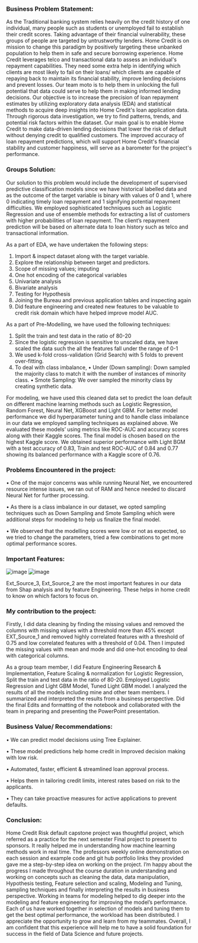 ### Business Problem Statement:
As the Traditional banking system relies heavily on the credit history of one individual, many people such as students or unemployed fail to establish their credit scores. Taking advantage of their financial vulnerability, these groups of people are targeted by untrustworthy lenders. Home Credit is on mission to change this paradigm by positively targeting these unbanked population to help them in safe and secure borrowing experience. Home Credit leverages telco and transactional data to assess an individual's repayment capabilities. They need some extra help in identifying which clients are most likely to fail on their loans/ which clients are capable of repaying back to maintain its financial stability, improve lending decisions and prevent losses. Our team moto is to help them in unlocking the full potential that data could serve to help them in making informed lending decisions.
Our objective is to increase the precision of loan repayment estimates by utilizing exploratory data analysis (EDA) and statistical methods to acquire deep insights into Home Credit's loan application data. Through rigorous data investigation, we try to find patterns, trends, and potential risk factors within the dataset. Our main goal is to enable Home Credit to make data-driven lending decisions that lower the risk of default without denying credit to qualified customers. The improved accuracy of loan repayment predictions, which will support Home Credit's financial stability and customer happiness, will serve as a barometer for the project's performance.

### Groups Solution:
Our solution to this problem would include the development of supervised predictive classification models since we have historical labelled data and as the outcome of the target variable is binary with values of 0 and 1, where 0 indicating timely loan repayment and 1 signifying potential repayment difficulties. We employed sophisticated techniques such as Logistic Regression and use of ensemble methods for extracting a list of customers with higher probabilities of loan repayment. The client’s repayment prediction will be based on alternate data to loan history such as telco and transactional information.

As a part of EDA, we have undertaken the following steps:
1.	Import & inspect dataset along with the target variable.
2.	Explore the relationship between target and predictors.
3.	Scope of missing values; imputing 
4.	One hot encoding of the categorical variables
5.	Univariate analysis
6.	Bivariate analysis
7.	Testing for Hypothesis
8.	Joining the Bureau and previous application tables and inspecting again
9.	Did feature engineering and created new features to be valuable to credit risk domain which have helped improve model AUC.
    
As a part of Pre-Modelling, we have used the following techniques:
1.	Split the train and test data in the ratio of 80-20
2.	Since the logistic regression is sensitive to unscaled data, we have scaled the data such the all the features fall under the range of 0-1
3.	We used k-fold cross-validation (Grid Search) with 5 folds to prevent over-fitting.
4.	To deal with class imbalance,
•	Under (Down sampling): Down sampled the majority class to match it with the number of instances of minority class.
•	Smote Sampling: We over sampled the minority class by creating synthetic data.

For modeling, we have used this cleaned data set to predict the loan default on different machine learning methods such as Logistic Regression, Random Forest, Neural Net, XGBoost and Light GBM. For better model performance we did hyperparameter tuning and to handle class imbalance in our data we employed sampling techniques as explained above. We evaluated these models’ using metrics like ROC-AUC and accuracy scores along with their Kaggle scores. The final model is chosen based on the highest Kaggle score. We obtained superior performance with Light BGM with a test accuracy of 0.83, Train and test ROC-AUC of 0.84 and 0.77 showing its balanced performance with a Kaggle score of 0.76.

### Problems Encountered in the project:
•	One of the major concerns was while running Neural Net, we encountered resource intense issues, we ran out of RAM and hence needed to discard Neural Net for further processing.

•	As there is a class imbalance in our dataset, we opted sampling techniques such as Down Sampling and Smote Sampling which were additional steps for modeling to help us finalize the final model.

•	We observed that the modelling scores were low or not as expected, so we tried to change the parameters, tried a few combinations to get more optimal performance scores.

### Important Features:
 
![image](https://github.com/RawaliMale/MSBA_Capstone/assets/139506913/321b3a0c-623e-48d0-b892-fc47e9f2eaa5)
![image](https://github.com/RawaliMale/MSBA_Capstone/assets/139506913/f13fa24c-59f2-483d-a0ba-6f7e97c1765c)

 
Ext_Source_3, Ext_Source_2 are the most important features in our data from Shap analysis and by feature Engineering. These helps in home credit to know on which factors to focus on.

### My contribution to the project:
Firstly, I did data cleaning by finding the missing values and removed the columns with missing values with a threshold more than 45% except EXT_Source_1 and removed highly correlated features with a threshold of 0.75 and low correlated features with a threshold of 0.04. Then I imputed the missing values with mean and mode and did one-hot encoding to deal with categorical columns.

As a group team member, I did Feature Engineering Research & Implementation, Feature Scaling & normalization for Logistic Regression, Split the train and test data in the ratio of 80-20. Employed Logistic Regression and Light GBM Model, Tuned Light GBM model. I analyzed the results of all the models including mine and other team members. I summarized and interpreted the results from a business perspective. Did the final Edits and formatting of the notebook and collaborated with the team in preparing and presenting the PowerPoint presentation.

### Business Value/ Recommendations:

•	We can predict model decisions using Tree Explainer.

•	These model predictions help home credit in Improved decision making with low risk.

•	Automated, faster, efficient & streamlined loan approval process. 

•	Helps them in tailoring credit limits, interest rates based on risk to the applicants.

•	They can take proactive measures for active applications to prevent defaults.

### Conclusion: 
Home Credit Risk default capstone project was thoughtful project, which referred as a practice for the next semester Final project to present to sponsors. It really helped me in understanding how machine learning methods work in real time. The professors weekly online demonstration on each session and example code and git hub portfolio links they provided gave me a step-by-step idea on working on the project.  I’m happy about the progress I made throughout the course duration in understanding and working on concepts such as cleaning the data, data manipulation, Hypothesis testing, Feature selection and scaling, Modeling and Tuning, sampling techniques and finally interpreting the results in business perspective. Working in teams for modeling helped to dig deeper into the modeling and feature engineering for improving the model’s performance. Each of us have worked together in selection of models and tuning them to get the best optimal performance, the workload has been distributed. I appreciate the opportunity to grow and learn from my teammates. Overall, I am confident that this experience will help me to have a solid foundation for success in the field of Data Science and future projects.

	
